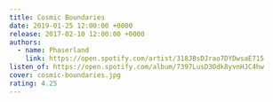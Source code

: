 ```yaml
---
title: Cosmic Boundaries
date: 2019-01-25 12:00:00 +0000
release: 2017-02-10 12:00:00 +0000
authors:
  - name: Phaserland
    link: https://open.spotify.com/artist/318JBsDJrao7DYDwsaE715
listen_of: https://open.spotify.com/album/7397LusD3Odk8yvnHJC4hw
cover: cosmic-boundaries.jpg
rating: 4.25
---
```

